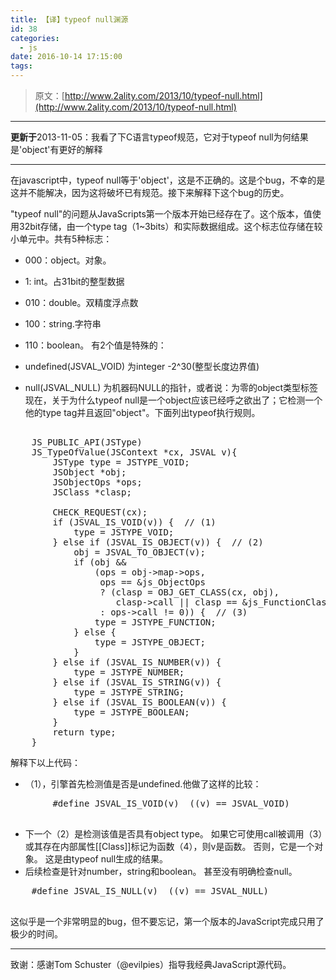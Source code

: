 ```yaml
---
title: 【译】typeof null渊源
id: 38
categories:
  - js
date: 2016-10-14 17:15:00
tags:
---
```


> 原文：[http://www.2ality.com/2013/10/typeof-null.html](http://www.2ality.com/2013/10/typeof-null.html)

* * *

**更新于**2013-11-05：我看了下C语言typeof规范，它对于typeof null为何结果是'object'有更好的解释

* * *

在javascript中，typeof null等于'object'，这是不正确的。这是个bug，不幸的是这并不能解决，因为这将破坏已有规范。接下来解释下这个bug的历史。

"typeof null"的问题从JavaScripts第一个版本开始已经存在了。这个版本，值使用32bit存储，由一个type tag（1~3bits）和实际数据组成。这个标志位存储在较小单元中。共有5种标志：

*   000：object。对象。
*   1: int。占31bit的整型数据
*   010：double。双精度浮点数
*   100：string.字符串
*   110：boolean。
有2个值是特殊的：

*   undefined(JSVAL_VOID) 为integer -2^30(整型长度边界值)
*   null(JSVAL_NULL) 为机器码NULL的指针，或者说：为零的object类型标签
现在，关于为什么typeof null是一个object应该已经呼之欲出了；它检测一个他的type tag并且返回"object"。下面列出typeof执行规则。
<pre> 
    JS_PUBLIC_API(JSType)
    JS_TypeOfValue(JSContext *cx, JSVAL v){
        JSType type = JSTYPE_VOID;
        JSObject *obj;
        JSObjectOps *ops;
        JSClass *clasp;

        CHECK_REQUEST(cx);
        if (JSVAL_IS_VOID(v)) {  // (1)
            type = JSTYPE_VOID;
        } else if (JSVAL_IS_OBJECT(v)) {  // (2)
            obj = JSVAL_TO_OBJECT(v);
            if (obj &amp;&amp;
                (ops = obj-&gt;map-&gt;ops,
                 ops == &amp;js_ObjectOps
                 ? (clasp = OBJ_GET_CLASS(cx, obj),
                    clasp-&gt;call || clasp == &amp;js_FunctionClass) // (3,4)
                 : ops-&gt;call != 0)) {  // (3)
                type = JSTYPE_FUNCTION;
            } else {
                type = JSTYPE_OBJECT;
            }
        } else if (JSVAL_IS_NUMBER(v)) {
            type = JSTYPE_NUMBER;
        } else if (JSVAL_IS_STRING(v)) {
            type = JSTYPE_STRING;
        } else if (JSVAL_IS_BOOLEAN(v)) {
            type = JSTYPE_BOOLEAN;
        }
        return type;
    }
</pre>
解释下以上代码：

*   （1），引擎首先检测值是否是undefined.他做了这样的比较：
<pre>        #define JSVAL_IS_VOID(v)  ((v) == JSVAL_VOID)

</pre>

*   下一个（2）是检测该值是否具有object type。 如果它可使用call被调用（3）或其存在内部属性[[Class]]标记为函数（4），则v是函数。 否则，它是一个对象。 这是由typeof null生成的结果。
*   后续检查是针对number，string和boolean。 甚至没有明确检查null。
<pre>    #define JSVAL_IS_NULL(v)  ((v) == JSVAL_NULL)

</pre>
这似乎是一个非常明显的bug，但不要忘记，第一个版本的JavaScript完成只用了极少的时间。

* * *

致谢：感谢Tom Schuster（@evilpies）指导我经典JavaScript源代码。